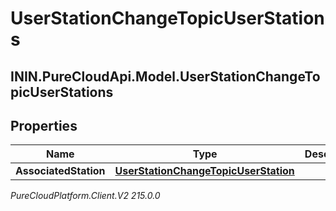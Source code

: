 # UserStationChangeTopicUserStations

## ININ.PureCloudApi.Model.UserStationChangeTopicUserStations

## Properties

|Name | Type | Description | Notes|
|------------ | ------------- | ------------- | -------------|
| **AssociatedStation** | [**UserStationChangeTopicUserStation**](UserStationChangeTopicUserStation) |  | [optional] |



_PureCloudPlatform.Client.V2 215.0.0_
